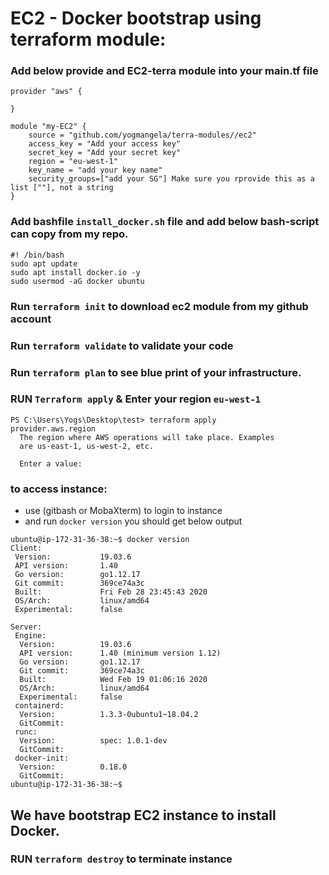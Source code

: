 # EC2 - Docker bootstrap using terraform module:
### Add below provide and EC2-terra module into your main.tf file
```
provider "aws" {
  
}

module "my-EC2" {
    source = "github.com/yogmangela/terra-modules//ec2"
    access_key = "Add your access key"
    secret_key = "Add your secret key"
    region = "eu-west-1" 
    key_name = "add your key name"
    security_groups=["add your SG"] Make sure you rprovide this as a list [""], not a string
}
```

### Add bashfile ``install_docker.sh`` file and add below bash-script can copy from my repo.
```
#! /bin/bash
sudo apt update
sudo apt install docker.io -y
sudo usermod -aG docker ubuntu
```
### Run ``terraform init`` to download ec2 module from my github account

### Run ``terraform validate`` to validate your code

### Run ``terraform plan`` to see blue print of your infrastructure.

### RUN ``Terraform apply`` & Enter your region ``eu-west-1``

```
PS C:\Users\Yogs\Desktop\test> terraform apply
provider.aws.region
  The region where AWS operations will take place. Examples
  are us-east-1, us-west-2, etc.

  Enter a value:

```

### to access instance:
- use (gitbash or MobaXterm) to login to instance
- and run ``docker version`` you should get below output

```
ubuntu@ip-172-31-36-38:~$ docker version
Client:
 Version:           19.03.6
 API version:       1.40
 Go version:        go1.12.17
 Git commit:        369ce74a3c
 Built:             Fri Feb 28 23:45:43 2020
 OS/Arch:           linux/amd64
 Experimental:      false

Server:
 Engine:
  Version:          19.03.6
  API version:      1.40 (minimum version 1.12)
  Go version:       go1.12.17
  Git commit:       369ce74a3c
  Built:            Wed Feb 19 01:06:16 2020
  OS/Arch:          linux/amd64
  Experimental:     false
 containerd:
  Version:          1.3.3-0ubuntu1~18.04.2
  GitCommit:
 runc:
  Version:          spec: 1.0.1-dev
  GitCommit:
 docker-init:
  Version:          0.18.0
  GitCommit:
ubuntu@ip-172-31-36-38:~$
```

## We have bootstrap EC2 instance to install Docker.  

### RUN ``terraform destroy`` to terminate instance
